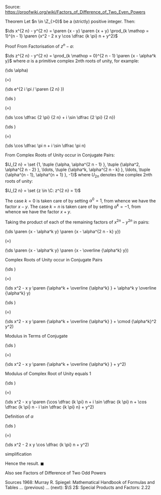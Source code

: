 # 

Source: https://proofwiki.org/wiki/Factors_of_Difference_of_Two_Even_Powers



Theorem
Let $n \in \Z_{>0}$ be a (strictly) positive integer.
Then:

$\ds x^{2 n} - y^{2 n} = \paren {x - y} \paren {x + y} \prod_{k \mathop = 1}^{n - 1} \paren {x^2 - 2 x y \cos \dfrac {k \pi} n + y^2}$


Proof
From Factorisation of $z^n - a$:

$\ds z^{2 n} - y^{2 n} = \prod_{k \mathop = 0}^{2 n - 1} \paren {x - \alpha^k y}$
where $\alpha$ is a primitive complex $2 n$th roots of unity, for example:














\(\ds \alpha\)

\(=\)







\(\ds e^{2 i \pi / \paren {2 n} }\)




















\(\ds \)

\(=\)







\(\ds \cos \dfrac {2 \pi} {2 n} + i \sin \dfrac {2 \pi} {2 n}\)




















\(\ds \)

\(=\)







\(\ds \cos \dfrac \pi n + i \sin \dfrac \pi n\)










From Complex Roots of Unity occur in Conjugate Pairs:

$U_{2 n} = \set {1, \tuple {\alpha, \alpha^{2 n - 1} }, \tuple {\alpha^2, \alpha^{2 n - 2} }, \ldots, \tuple {\alpha^k, \alpha^{2 n - k} }, \ldots, \tuple {\alpha^{n - 1}, \alpha^{n + 1} }, -1}$
where $U_{2 n}$ denotes the complex $2 n$th roots of unity:

$U_{2 n} = \set {z \in \C: z^{2 n} = 1}$

The case $k = 0$ is taken care of by setting $\alpha^0 = 1$, from whence we have the factor $x - y$.
The case $k = n$ is taken care of by setting $\alpha^k = -1$, from whence we have the factor $x + y$.

Taking the product of each of the remaining factors of $x^{2 n} - y^{2 n}$ in pairs:














\(\ds \paren {x - \alpha^k y} \paren {x - \alpha^{2 n - k} y}\)

\(=\)







\(\ds \paren {x - \alpha^k y} \paren {x - \overline {\alpha^k} y}\)





Complex Roots of Unity occur in Conjugate Pairs














\(\ds \)

\(=\)







\(\ds x^2 - x y \paren {\alpha^k + \overline {\alpha^k} } + \alpha^k y \overline {\alpha^k} y\)




















\(\ds \)

\(=\)







\(\ds x^2 - x y \paren {\alpha^k + \overline {\alpha^k} } + \cmod {\alpha^k}^2 y^2\)





Modulus in Terms of Conjugate














\(\ds \)

\(=\)







\(\ds x^2 - x y \paren {\alpha^k + \overline {\alpha^k} } + y^2\)





Modulus of Complex Root of Unity equals 1














\(\ds \)

\(=\)







\(\ds x^2 - x y \paren {\cos \dfrac {k \pi} n + i \sin \dfrac {k \pi} n + \cos \dfrac {k \pi} n - i \sin \dfrac {k \pi} n} + y^2\)





Definition of $\alpha$














\(\ds \)

\(=\)







\(\ds x^2 - 2 x y \cos \dfrac {k \pi} n + y^2\)





simplification



Hence the result.
$\blacksquare$


Also see
Factors of Difference of Two Odd Powers


Sources
1968: Murray R. Spiegel: Mathematical Handbook of Formulas and Tables ... (previous) ... (next): $\S 2$: Special Products and Factors: $2.22$





